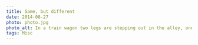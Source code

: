 ```yaml
---
title: Same, but different
date: 2014-08-27
photo: photo.jpg
photo_alt: In a train wagon two legs are stepping out in the alley, one with pants and shiny dark shoes, the other with a skirt and shiny dark heels
tags: Misc
---
```

